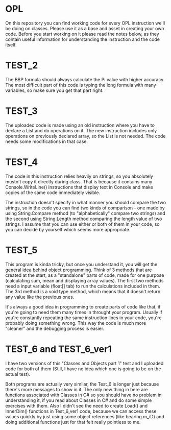 # OPL
On this repository you can find working code for every OPL instruction we'll be doing on classes. Please use it as a base and asset in creating your own code. Before you start working on it please read the notes below, as they contain useful information for understanding the instruction and the code itself.

# TEST_2
The BBP formula should always calculate the Pi value with higher accuracy. The most difficult part of this code is typing the long formula with many variables, so make sure you get that part right.

# TEST_3
The uploaded code is made using an old instruction where you have to declare a List and do operations on it. The new instruction includes only operations on previously declared array, so the List is not needed. The code needs some modifications in that case.

# TEST_4
The code in this instruction relies heavily on strings, so you absolutely mustn't copy it directly during class. That is because it contains many Console.WriteLine() instructions that display text in Console and make copies of the same code immediately visible. 

The instruction doesn't specify in what manner you should compare the two strings, so in the code you can find two kinds of comparison - one made by using String.Compare method (to "alphabetically" compare two strings) and the second using String.Length method comparing the length value of two strings. I assume that you can use either or both of them in your code, so you can decide by yourself which seems more appropriate.

# TEST_5
This program is kinda tricky, but once you understand it, you will get the general idea behind object programming. Think of 3 methods that are created at the start, as a "standalone" parts of code, made for one purpose (calculating sum, mean and displaying array values). The first two methods need a input variable (float[] tab) to run the calculations included in them. The 3rd method is a void type method, which means that it doesn't return any value like the previous ones.

It's always a good idea in programming to create parts of code like that, if you're going to need them many times in throught your program. Usually if you're constantly repeating the same instruction lines in your code, you're probably doing something wrong. This way the code is much more "cleaner" and the debugging process is easier.

# TEST_6 and TEST_6_ver1
I have two versions of this "Classes and Objects part 1" test and I uploaded code for both of them (Still, I have no idea which one is going to be on the actual test).

Both programs are actually very similar, the Test_6 is longer just because there's more messages to show in it. The only new thing in here are functions associated with Classes in C# so you should have no problem in understanding it, if you read about Classes in C# and do some simple exercises with them. Also I didn't see the need to create Load() and InnerDim() functions in Test_6_ver1 code, because we can access these values quickly by just using some object references (like bearing.m_iD) and doing additional functions just for that felt really pointless to me.
